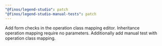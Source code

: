 ```yaml
---
"@finos/legend-studio": patch
"@finos/legend-studio-manual-tests": patch
---
```


Add form checks in the operation class mapping editor. Inheritance operation mapping require no parameters. Additionally add manual test with operation class mapping.